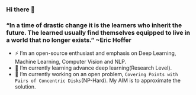 ### Hi there 👋

### “In a time of drastic change it is the learners who inherit the future. The learned usually find themselves equipped to live in a world that no longer exists.” ~Eric Hoffer

- ⚡ I’m an open-source enthusiast and emphasis on Deep Learning, Machine Learning, Computer Vision and NLP. 
- 🌱 I’m currently learning advance deep learning(Research Level). 
- 🔭 I’m currently working on an open problem, `Covering Points with Pairs of Concentric Disks`(NP-Hard). My AIM is to approximate the solution.   

<!--
- 👯 I’m looking to collaborate on ...
- 🤔 I’m looking for help with ...
- 💬 Ask me about ...
- 📫 How to reach me: ...
- 😄 Pronouns: ...
-  Fun fact: ...
--->


